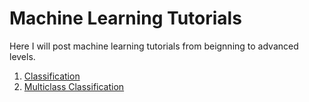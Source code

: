 # Machine Learning Tutorials

Here I will post machine learning tutorials from beignning to advanced levels. 

1. [Classification](https://github.com/muntazirabidi/machine_learning_tutorials/blob/main/Classification.ipynb)
2. [Multiclass Classification](https://github.com/muntazirabidi/machine_learning_tutorials/blob/main/multiclass_classification.ipynb)

